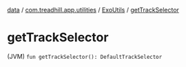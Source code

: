 [data](../../index.md) / [com.treadhill.app.utilities](../index.md) / [ExoUtils](index.md) / [getTrackSelector](./get-track-selector.md)

# getTrackSelector

(JVM) `fun getTrackSelector(): DefaultTrackSelector`